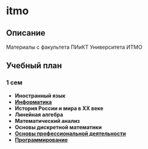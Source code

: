 # itmo
## **Описание**
Материалы с факультета ПИиКТ Университета ИТМО
## **Учебный план**
### **1 сем**
- **Иностранный язык**
- [**Информатика**](https://github.com/kihort-si/itmo/tree/main/infa)
- **История России и мира в ХХ веке**
- **Линейная алгебра**
- **Математический анализ**
- **Основы дискретной математики**
- [**Основы профессиональной деятельности**](https://github.com/kihort-si/itmo/tree/main/opd/labs)
- [**Программирование**](https://github.com/kihort-si/itmo/tree/main/proga)
